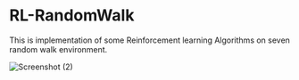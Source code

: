 # RL-RandomWalk

This is implementation of some Reinforcement learning Algorithms on seven random walk environment.

![Screenshot (2)](https://user-images.githubusercontent.com/87232965/138672395-0e191c3a-720d-457c-abd0-d0644e784de7.png)


